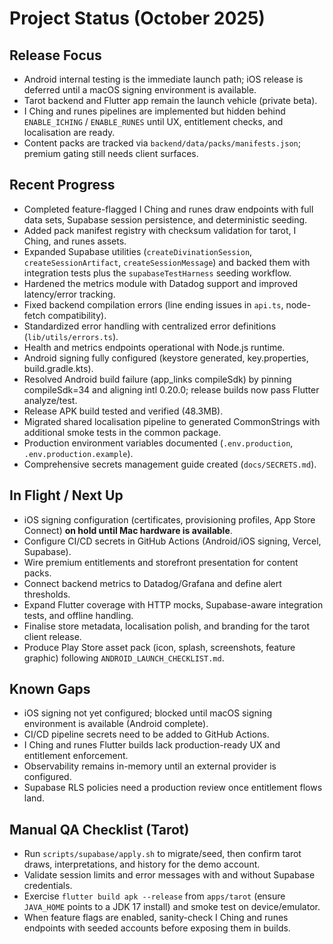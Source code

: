 # Project Status (October 2025)

## Release Focus
- Android internal testing is the immediate launch path; iOS release is deferred until a macOS signing environment is available.
- Tarot backend and Flutter app remain the launch vehicle (private beta).
- I Ching and runes pipelines are implemented but hidden behind `ENABLE_ICHING` / `ENABLE_RUNES` until UX, entitlement checks, and localisation are ready.
- Content packs are tracked via `backend/data/packs/manifests.json`; premium gating still needs client surfaces.

## Recent Progress
- Completed feature-flagged I Ching and runes draw endpoints with full data sets, Supabase session persistence, and deterministic seeding.
- Added pack manifest registry with checksum validation for tarot, I Ching, and runes assets.
- Expanded Supabase utilities (`createDivinationSession`, `createSessionArtifact`, `createSessionMessage`) and backed them with integration tests plus the `supabaseTestHarness` seeding workflow.
- Hardened the metrics module with Datadog support and improved latency/error tracking.
- Fixed backend compilation errors (line ending issues in `api.ts`, node-fetch compatibility).
- Standardized error handling with centralized error definitions (`lib/utils/errors.ts`).
- Health and metrics endpoints operational with Node.js runtime.
- Android signing fully configured (keystore generated, key.properties, build.gradle.kts).
- Resolved Android build failure (app_links compileSdk) by pinning compileSdk=34 and aligning intl 0.20.0; release builds now pass Flutter analyze/test.
- Release APK build tested and verified (48.3MB).
- Migrated shared localisation pipeline to generated CommonStrings with additional smoke tests in the common package.
- Production environment variables documented (`.env.production`, `.env.production.example`).
- Comprehensive secrets management guide created (`docs/SECRETS.md`).

## In Flight / Next Up
- iOS signing configuration (certificates, provisioning profiles, App Store Connect) **on hold until Mac hardware is available**.
- Configure CI/CD secrets in GitHub Actions (Android/iOS signing, Vercel, Supabase).
- Wire premium entitlements and storefront presentation for content packs.
- Connect backend metrics to Datadog/Grafana and define alert thresholds.
- Expand Flutter coverage with HTTP mocks, Supabase-aware integration tests, and offline handling.
- Finalise store metadata, localisation polish, and branding for the tarot client release.
- Produce Play Store asset pack (icon, splash, screenshots, feature graphic) following `ANDROID_LAUNCH_CHECKLIST.md`.

## Known Gaps
- iOS signing not yet configured; blocked until macOS signing environment is available (Android complete).
- CI/CD pipeline secrets need to be added to GitHub Actions.
- I Ching and runes Flutter builds lack production-ready UX and entitlement enforcement.
- Observability remains in-memory until an external provider is configured.
- Supabase RLS policies need a production review once entitlement flows land.

## Manual QA Checklist (Tarot)
- Run `scripts/supabase/apply.sh` to migrate/seed, then confirm tarot draws, interpretations, and history for the demo account.
- Validate session limits and error messages with and without Supabase credentials.
- Exercise `flutter build apk --release` from `apps/tarot` (ensure `JAVA_HOME` points to a JDK 17 install) and smoke test on device/emulator.
- When feature flags are enabled, sanity-check I Ching and runes endpoints with seeded accounts before exposing them in builds.
